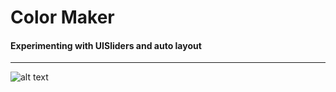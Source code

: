 # Color Maker

#### Experimenting with UISliders and auto layout
***
![alt text](http://i.imgur.com/61gdCDx.gif "Color Maker")
